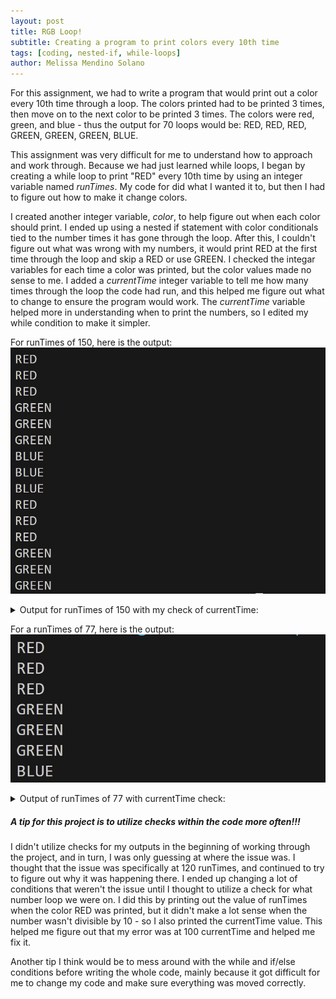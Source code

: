 ```yaml
---
layout: post
title: RGB Loop!
subtitle: Creating a program to print colors every 10th time
tags: [coding, nested-if, while-loops]
author: Melissa Mendino Solano
---
```


For this assignment, we had to write a program that would print out a color every 10th time through a loop. The colors printed had to be printed 3 times, then move on to the next color to be printed 3 times.
The colors were red, green, and blue - thus the output for 70 loops would be: RED, RED, RED, GREEN, GREEN, GREEN, BLUE.

This assignment was very difficult for me to understand how to approach and work through.
Because we had just learned while loops, I began by creating a while loop to print "RED" every 10th time by using an integer variable named *runTimes*. My code for did what I wanted it to, but then I had to figure out how to make it change colors.

I created another integer variable, *color*, to help figure out when each color should print. I ended up using a nested if statement with color conditionals tied to the number times it has gone through the loop. After this, I couldn't figure out what was wrong with my numbers, it would print RED at the first time through the loop and skip a RED or use GREEN. I checked the integar variables for each time a color was printed, but the color values made no sense to me. I added a *currentTime* integer variable to tell me how many times through the loop the code had run, and this helped me figure out what to change to ensure the program would work. The *currentTime* variable helped more in understanding when to print the numbers, so I edited my while condition to make it simpler. 

For runTimes of 150, here is the output:
![Output reads: RED, RED, RED, GREEN, GREEN, GREEN, BLUE, BLUE, BLUE, GREEN](https://github.com/mmendino/mmendino.github.io/blob/master/assets/img/rgbloop_150rT.jpg?raw=true)

<details markdown="1">
<summary>Output for runTimes of 150 with my check of currentTime:</summary>
![Output reads:RED, 10, RED, 20, RED, 30, GREEN, 40, GREEN, 50, GREEN, 60, BLUE, 70, BLUE, 80, BLUE, 90, RED, 100, RED, 110, RED, 120, GREEN, 130, GREEN, 140, GREEN, 150](https://github.com/mmendino/mmendino.github.io/blob/master/assets/img/rgbloop_150rT_check.jpg?raw=true)
</details>

For a runTimes of 77, here is the output:
![Output reads: RED, RED, RED, GREEN, GREEN, GREEN, BLUE](https://github.com/mmendino/mmendino.github.io/blob/master/assets/img/rgbloop_77rT.jpg?raw=true)

<details markdown="1">
<summary>Output of runTimes of 77 with currentTime check:</summary>
![Output reads:RED, 10, RED, 20, RED, 30, GREEN, 40, GREEN, 50, GREEN, 60, BLUE, 70](https://github.com/mmendino/mmendino.github.io/blob/master/assets/img/rgbloop_77rT_check.jpg?raw=true)
</details>



##### A tip for this project is to utilize checks within the code more often!!!
I didn't utilize checks for my outputs in the beginning of working through the project, and in turn, I was only guessing at where the issue was. I thought that the issue was specifically at 120 runTimes, and continued to try to figure out why it was happening there.
I ended up changing a lot of conditions that weren't the issue until I thought to utilize a check for what number loop we were on.
I did this by printing out the value of runTimes when the color RED was printed, but it didn't make a lot sense when the number wasn't divisible by 10 - so I also printed the currentTime value. This helped me figure out that my error was at 100 currentTime and helped me fix it.

Another tip I think would be to mess around with the while and if/else conditions before writing the whole code, mainly because it got difficult for me to change my code and make sure everything was moved correctly.

